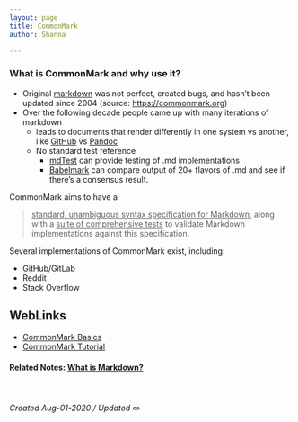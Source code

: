 ```yaml
---
layout: page
title: CommonMark
author: Shanna

---
```



### What is CommonMark and why use it?

- Original [markdown](../mocs/🟣MARKDOWN.md) was not perfect, created bugs, and hasn’t been updated since 2004 (source: https://commonmark.org)
- Over the following decade people came up with many iterations of markdown
	- leads to documents that render differently in one system vs another, like [GitHub](202008011612-github-flavored-markdown.md) vs [Pandoc](202008021358-pandoc-program.md)
	- No standard test reference
		- [mdTest](202008010550-mdtest.md) can provide testing of .md implementations
		-  [Babelmark](202008011551-babelmark-for-markdown.md) can compare output of 20+ flavors of .md and see if there’s a consensus result.

CommonMark aims to have a

> <ins>standard, unambiguous syntax specification for Markdown</ins>, along with a <ins>suite of comprehensive tests</ins> to validate Markdown implementations against this specification.

Several implementations of CommonMark exist, including:
- GitHub/GitLab
- Reddit
- Stack Overflow

## WebLinks
- [CommonMark Basics](https://commonmark.org/help/)
- [CommonMark Tutorial](https://commonmark.org/help/tutorial/)



#### Related Notes: [What is Markdown?](202007251031-what-is-markdown.md)

<br>

###### Created Aug-01-2020 / Updated ∞

